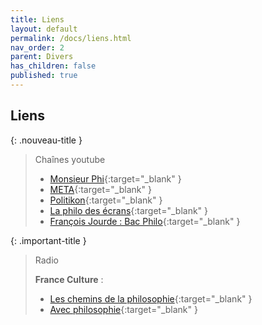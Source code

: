 ```yaml
---
title: Liens
layout: default
permalink: /docs/liens.html
nav_order: 2
parent: Divers
has_children: false
published: true
---
```

## Liens

{: .nouveau-title }
> Chaînes youtube
>
> - [Monsieur Phi](https://www.youtube.com/channel/UCqA8H22FwgBVcF3GJpp0MQw){:target="_blank" }
> - [META](https://www.youtube.com/channel/UCUOgJaic4p3kwuN7LDJ5ukA){:target="_blank" }
> - [Politikon](https://www.youtube.com/channel/UC0HxyEc_ojRJ1oJXS5K6oaA){:target="_blank" }
> - [La philo des écrans](https://www.youtube.com/channel/UC5oYInmzMnMbsuiBdIEtytg){:target="_blank" }
> - [François Jourde : Bac Philo](https://www.youtube.com/watch?v=GhP9DO5AH3I&list=RDCMUCrPDGdPj4pzAGg1uA4n2swA&start_radio=1){:target="_blank" }

{: .important-title }
> Radio
>
> **France Culture** : 
> - [Les chemins de la philosophie](https://www.radiofrance.fr/franceculture/podcasts/les-chemins-de-la-philosophie){:target="_blank" } 
> - [Avec philosophie](https://www.radiofrance.fr/franceculture/podcasts/avec-philosophie){:target="_blank" }

